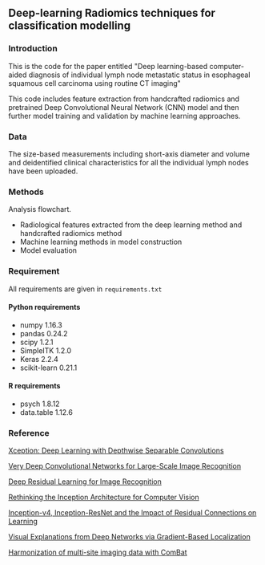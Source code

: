 ## Deep-learning Radiomics techniques for classification modelling

### Introduction
This is the code for the paper entitled "Deep learning-based computer-aided diagnosis of individual lymph node metastatic status in esophageal squamous cell carcinoma using routine CT imaging"

This code includes feature extraction from handcrafted radiomics and pretrained Deep Convolutional Neural Network (CNN) model and then further model training and validation by machine learning approaches.

### Data

The size-based measurements including short-axis diameter and volume and deidentified clinical characteristics for all the individual lymph nodes have been uploaded.

### Methods
Analysis flowchart.
- Radiological features extracted from the deep learning method and handcrafted radiomics method
- Machine learning methods in model construction
- Model evaluation

### Requirement
All requirements are given in ```requirements.txt```
#### Python requirements
- numpy 1.16.3
- pandas 0.24.2
- scipy 1.2.1
- SimpleITK 1.2.0
- Keras 2.2.4
- scikit-learn 0.21.1

#### R requirements
- psych 1.8.12
- data.table 1.12.6


### Reference

[
Xception: Deep Learning with Depthwise Separable Convolutions
](https://arxiv.org/abs/1610.02357)

[
Very Deep Convolutional Networks for Large-Scale Image Recognition
](https://arxiv.org/abs/1409.1556)

[
Deep Residual Learning for Image Recognition
](https://arxiv.org/abs/1512.03385)

[
Rethinking the Inception Architecture for Computer Vision
](https://arxiv.org/abs/1512.00567)

[
Inception-v4, Inception-ResNet and the Impact of Residual Connections on Learning
](https://arxiv.org/abs/1602.07261)

[
Visual Explanations from Deep Networks via Gradient-Based Localization
](https://arxiv.org/abs/1610.02391)

[Harmonization of multi-site imaging data with ComBat
](https://github.com/Jfortin1/ComBatHarmonization)


